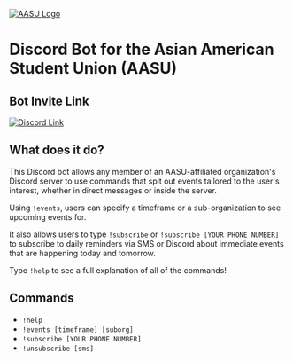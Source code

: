 [![AASU Logo](https://asianamericanstudentunion354088852.files.wordpress.com/2017/11/cropped-aasu_logo.png)](https://discord.gg/FVyGU2pN)
# Discord Bot for the Asian American Student Union (AASU)
## Bot Invite Link
[![Discord Link](https://abroadamerican.com/wp-content/uploads/2017/12/discord-rectangle-500x160.png)](https://discord.com/oauth2/authorize?client_id=1152447548875878530&permissions=8&scope=bot)
## What does it do?
This Discord bot allows any member of an AASU-affiliated organization's Discord server to use commands that spit out events tailored to the user's interest, whether in direct messages or inside the server.  

Using `!events`, users can specify a timeframe or a sub-organization to see upcoming events for.

It also allows users to type `!subscribe` or `!subscribe [YOUR PHONE NUMBER]` to subscribe to daily reminders via SMS or Discord about immediate events that are happening today and tomorrow.  

Type `!help` to see a full explanation of all of the commands!  

## Commands
- `!help`
- `!events [timeframe] [suborg]`
- `!subscribe [YOUR PHONE NUMBER]` 
- `!unsubscribe [sms]`
